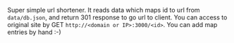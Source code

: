 Super simple url shortener.
It reads data which maps id to url from `data/db.json`, and return 301 response to go url to client.
You can access to original site by GET `http://<domain or IP>:3000/<id>`.
You can add map entries by hand :-)
